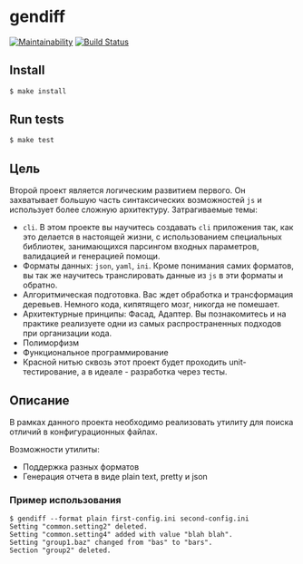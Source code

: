 # gendiff

[![Maintainability](https://api.codeclimate.com/v1/badges/61932f59eb215f7de694/maintainability)](https://codeclimate.com/github/dicodingru/project-lvl2-s245/maintainability)
[![Build Status](https://travis-ci.org/dicodingru/project-lvl2-s245.svg?branch=master)](https://travis-ci.org/dicodingru/project-lvl2-s245)

## Install

```sh
$ make install
```

## Run tests

```sh
$ make test
```

## Цель

Второй проект является логическим развитием первого. Он захватывает большую часть синтаксических возможностей `js` и использует более сложную архитектуру. Затрагиваемые темы:

- `cli`. В этом проекте вы научитесь создавать `cli` приложения так, как это делается в настоящей жизни, с использованием специальных библиотек, занимающихся парсингом входных параметров, валидацией и генерацией помощи.
- Форматы данных: `json`, `yaml`, `ini`. Кроме понимания самих форматов, вы так же научитесь транслировать данные из `js` в эти форматы и обратно.
- Алгоритмическая подготовка. Вас ждет обработка и трансформация деревьев. Немного кода, кипятящего мозг, никогда не помешает.
- Архитектурные принципы: Фасад, Адаптер. Вы познакомитесь и на практике реализуете одни из самых распространенных подходов при организации кода.
- Полиморфизм
- Функциональное программирование
- Красной нитью сквозь этот проект будет проходить unit-тестирование, а в идеале - разработка через тесты.

## Описание

В рамках данного проекта необходимо реализовать утилиту для поиска отличий в конфигурационных файлах.

Возможности утилиты:

- Поддержка разных форматов
- Генерация отчета в виде plain text, pretty и json

### Пример использования

```
$ gendiff --format plain first-config.ini second-config.ini
Setting "common.setting2" deleted.
Setting "common.setting4" added with value "blah blah".
Setting "group1.baz" changed from "bas" to "bars".
Section "group2" deleted.
```
